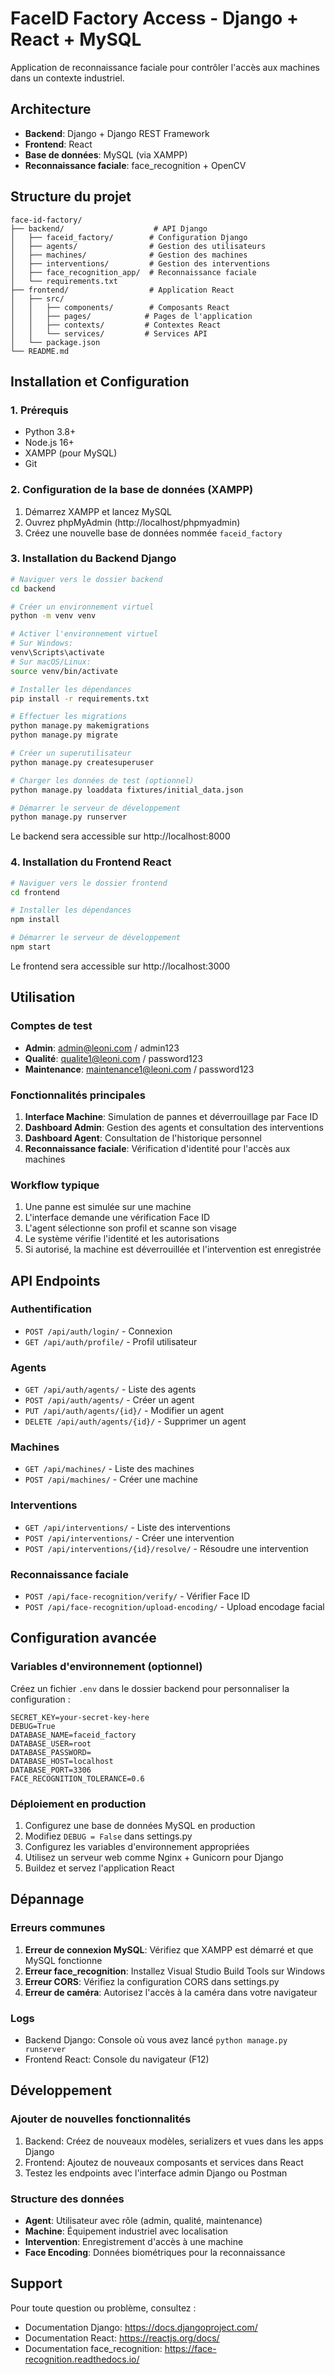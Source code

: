 # FaceID Factory Access - Django + React + MySQL

Application de reconnaissance faciale pour contrôler l'accès aux machines dans un contexte industriel.

## Architecture

- **Backend**: Django + Django REST Framework
- **Frontend**: React
- **Base de données**: MySQL (via XAMPP)
- **Reconnaissance faciale**: face_recognition + OpenCV

## Structure du projet

```
face-id-factory/
├── backend/                    # API Django
│   ├── faceid_factory/        # Configuration Django
│   ├── agents/                # Gestion des utilisateurs
│   ├── machines/              # Gestion des machines
│   ├── interventions/         # Gestion des interventions
│   ├── face_recognition_app/  # Reconnaissance faciale
│   └── requirements.txt
├── frontend/                  # Application React
│   ├── src/
│   │   ├── components/        # Composants React
│   │   ├── pages/            # Pages de l'application
│   │   ├── contexts/         # Contextes React
│   │   └── services/         # Services API
│   └── package.json
└── README.md
```

## Installation et Configuration

### 1. Prérequis

- Python 3.8+
- Node.js 16+
- XAMPP (pour MySQL)
- Git

### 2. Configuration de la base de données (XAMPP)

1. Démarrez XAMPP et lancez MySQL
2. Ouvrez phpMyAdmin (http://localhost/phpmyadmin)
3. Créez une nouvelle base de données nommée `faceid_factory`

### 3. Installation du Backend Django

```bash
# Naviguer vers le dossier backend
cd backend

# Créer un environnement virtuel
python -m venv venv

# Activer l'environnement virtuel
# Sur Windows:
venv\Scripts\activate
# Sur macOS/Linux:
source venv/bin/activate

# Installer les dépendances
pip install -r requirements.txt

# Effectuer les migrations
python manage.py makemigrations
python manage.py migrate

# Créer un superutilisateur
python manage.py createsuperuser

# Charger les données de test (optionnel)
python manage.py loaddata fixtures/initial_data.json

# Démarrer le serveur de développement
python manage.py runserver
```

Le backend sera accessible sur http://localhost:8000

### 4. Installation du Frontend React

```bash
# Naviguer vers le dossier frontend
cd frontend

# Installer les dépendances
npm install

# Démarrer le serveur de développement
npm start
```

Le frontend sera accessible sur http://localhost:3000

## Utilisation

### Comptes de test

- **Admin**: admin@leoni.com / admin123
- **Qualité**: qualite1@leoni.com / password123
- **Maintenance**: maintenance1@leoni.com / password123

### Fonctionnalités principales

1. **Interface Machine**: Simulation de pannes et déverrouillage par Face ID
2. **Dashboard Admin**: Gestion des agents et consultation des interventions
3. **Dashboard Agent**: Consultation de l'historique personnel
4. **Reconnaissance faciale**: Vérification d'identité pour l'accès aux machines

### Workflow typique

1. Une panne est simulée sur une machine
2. L'interface demande une vérification Face ID
3. L'agent sélectionne son profil et scanne son visage
4. Le système vérifie l'identité et les autorisations
5. Si autorisé, la machine est déverrouillée et l'intervention est enregistrée

## API Endpoints

### Authentification
- `POST /api/auth/login/` - Connexion
- `GET /api/auth/profile/` - Profil utilisateur

### Agents
- `GET /api/auth/agents/` - Liste des agents
- `POST /api/auth/agents/` - Créer un agent
- `PUT /api/auth/agents/{id}/` - Modifier un agent
- `DELETE /api/auth/agents/{id}/` - Supprimer un agent

### Machines
- `GET /api/machines/` - Liste des machines
- `POST /api/machines/` - Créer une machine

### Interventions
- `GET /api/interventions/` - Liste des interventions
- `POST /api/interventions/` - Créer une intervention
- `POST /api/interventions/{id}/resolve/` - Résoudre une intervention

### Reconnaissance faciale
- `POST /api/face-recognition/verify/` - Vérifier Face ID
- `POST /api/face-recognition/upload-encoding/` - Upload encodage facial

## Configuration avancée

### Variables d'environnement (optionnel)

Créez un fichier `.env` dans le dossier backend pour personnaliser la configuration :

```env
SECRET_KEY=your-secret-key-here
DEBUG=True
DATABASE_NAME=faceid_factory
DATABASE_USER=root
DATABASE_PASSWORD=
DATABASE_HOST=localhost
DATABASE_PORT=3306
FACE_RECOGNITION_TOLERANCE=0.6
```

### Déploiement en production

1. Configurez une base de données MySQL en production
2. Modifiez `DEBUG = False` dans settings.py
3. Configurez les variables d'environnement appropriées
4. Utilisez un serveur web comme Nginx + Gunicorn pour Django
5. Buildez et servez l'application React

## Dépannage

### Erreurs communes

1. **Erreur de connexion MySQL**: Vérifiez que XAMPP est démarré et que MySQL fonctionne
2. **Erreur face_recognition**: Installez Visual Studio Build Tools sur Windows
3. **Erreur CORS**: Vérifiez la configuration CORS dans settings.py
4. **Erreur de caméra**: Autorisez l'accès à la caméra dans votre navigateur

### Logs

- Backend Django: Console où vous avez lancé `python manage.py runserver`
- Frontend React: Console du navigateur (F12)

## Développement

### Ajouter de nouvelles fonctionnalités

1. Backend: Créez de nouveaux modèles, serializers et vues dans les apps Django
2. Frontend: Ajoutez de nouveaux composants et services dans React
3. Testez les endpoints avec l'interface admin Django ou Postman

### Structure des données

- **Agent**: Utilisateur avec rôle (admin, qualité, maintenance)
- **Machine**: Équipement industriel avec localisation
- **Intervention**: Enregistrement d'accès à une machine
- **Face Encoding**: Données biométriques pour la reconnaissance

## Support

Pour toute question ou problème, consultez :
- Documentation Django: https://docs.djangoproject.com/
- Documentation React: https://reactjs.org/docs/
- Documentation face_recognition: https://face-recognition.readthedocs.io/
